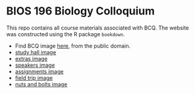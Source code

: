 # BIOS 196 Biology Colloquium

This repo contains all course materials associated with BCQ. The website was constructed using the R package `bookdown`.


+ Find BCQ image [here](https://www.rawpixel.com/image/431441/vintage-bird-painting#eyJkYXRhIjp7ImtleXMiOiJjb21tdW5pdHkiLCJwYWdlIjoxLCJzb3J0IjoiY3VyYXRlZCIsImZyZWVjYzAiOiIxIiwiY3VycmVudF91cmwiOiIvc2VhcmNoL2Jpb2xvZ3k/c29ydD1jdXJhdGVkJmZyZWVjYzA9MSZwYWdlPTEiLCJwYWdlc2l6ZSI6MTAwLCJzaW1pbGFyIjowLCJmZWVkIjpudWxsLCJwaW50ZXJlc3RfZmlsdGVyIjowLCJ0b3BpY19ncm91cCI6bnVsbCwic29ydGVkS2V5cyI6ImNvbW11bml0eSJ9LCJwb3MiOjB9), from the public domain.
+ [study hall image](https://www.rawpixel.com/image/2468855/free-illustration-image-eyes-hand-ear#eyJkYXRhIjp7ImtleXMiOiJzdHVkeSIsInBhZ2UiOjEsInNvcnQiOiJjdXJhdGVkIiwiZnJlZWNjMCI6IjEiLCJjdXJyZW50X3VybCI6Ii9zZWFyY2gvYmlvbG9neT9zb3J0PWN1cmF0ZWQmZnJlZWNjMD0xJnBhZ2U9MSIsInBhZ2VzaXplIjoxMDAsInNpbWlsYXIiOjAsImZlZWQiOm51bGwsInBpbnRlcmVzdF9maWx0ZXIiOjAsInRvcGljX2dyb3VwIjpudWxsLCJzb3J0ZWRLZXlzIjoic3R1ZHkifSwicG9zIjozfQ==)
+ [extras image](https://www.rawpixel.com/image/571652/eskimo-shoes-and-boots-collection#eyJkYXRhIjp7ImtleXMiOiJzaG9lcyIsInBhZ2UiOjEsInNvcnQiOiJjdXJhdGVkIiwiZnJlZWNjMCI6IjEiLCJjdXJyZW50X3VybCI6Ii9zZWFyY2gvYmlvbG9neT9zb3J0PWN1cmF0ZWQmZnJlZWNjMD0xJnBhZ2U9MSIsInBhZ2VzaXplIjoxMDAsInNpbWlsYXIiOjAsImZlZWQiOm51bGwsInBpbnRlcmVzdF9maWx0ZXIiOjAsInRvcGljX2dyb3VwIjpudWxsLCJzb3J0ZWRLZXlzIjoic2hvZSJ9LCJwb3MiOjl9)
+ [speakers image](https://www.rawpixel.com/image/431493/free-illustration-image-retro-psychology-sign-language#eyJkYXRhIjp7ImtleXMiOiJzcGVha2VyIiwicGFnZSI6MSwic29ydCI6ImN1cmF0ZWQiLCJmcmVlY2MwIjoiMSIsImN1cnJlbnRfdXJsIjoiL3NlYXJjaC9iaW9sb2d5P3NvcnQ9Y3VyYXRlZCZmcmVlY2MwPTEmcGFnZT0xIiwicGFnZXNpemUiOjEwMCwic2ltaWxhciI6MCwiZmVlZCI6bnVsbCwicGludGVyZXN0X2ZpbHRlciI6MCwidG9waWNfZ3JvdXAiOm51bGwsInNvcnRlZEtleXMiOiJzcGVha2VyIn0sInBvcyI6MX0=)
+ [assignments image](https://www.rawpixel.com/image/2742457/free-illustration-image-letter-writing-vintage#eyJkYXRhIjp7ImtleXMiOiJ3cml0aW5nIiwicGFnZSI6MSwic29ydCI6ImN1cmF0ZWQiLCJmcmVlY2MwIjoiMSIsImN1cnJlbnRfdXJsIjoiL3NlYXJjaC9iaW9sb2d5P3NvcnQ9Y3VyYXRlZCZmcmVlY2MwPTEmcGFnZT0xIiwicGFnZXNpemUiOjEwMCwic2ltaWxhciI6MCwiZmVlZCI6bnVsbCwicGludGVyZXN0X2ZpbHRlciI6MCwidG9waWNfZ3JvdXAiOm51bGwsInNvcnRlZEtleXMiOiJ3cml0aW5nIn0sInBvcyI6MH0=)
+ [field trip image](https://www.rawpixel.com/image/429728/clipper-ship-three-brothers#eyJkYXRhIjp7ImtleXMiOiJ0cmF2ZWwiLCJwYWdlIjoxLCJzb3J0IjoiY3VyYXRlZCIsImZyZWVjYzAiOiIxIiwiY3VycmVudF91cmwiOiIvc2VhcmNoL2Jpb2xvZ3k/c29ydD1jdXJhdGVkJmZyZWVjYzA9MSZwYWdlPTEiLCJwYWdlc2l6ZSI6MTAwLCJzaW1pbGFyIjowLCJmZWVkIjpudWxsLCJwaW50ZXJlc3RfZmlsdGVyIjowLCJ0b3BpY19ncm91cCI6bnVsbCwic29ydGVkS2V5cyI6InRyYXZlbCJ9LCJwb3MiOjEyfQ==)
+ [nuts and bolts image](https://www.rawpixel.com/image/51001/free-illustration-image-tools-gardening-shovel#eyJkYXRhIjp7ImtleXMiOiJ0b29scyIsInBhZ2UiOjEsInNvcnQiOiJjdXJhdGVkIiwiZnJlZWNjMCI6IjEiLCJjdXJyZW50X3VybCI6Ii9zZWFyY2gvYmlvbG9neT9zb3J0PWN1cmF0ZWQmZnJlZWNjMD0xJnBhZ2U9MSIsInBhZ2VzaXplIjoxMDAsInNpbWlsYXIiOjAsImZlZWQiOm51bGwsInBpbnRlcmVzdF9maWx0ZXIiOjAsInRvcGljX2dyb3VwIjpudWxsLCJzb3J0ZWRLZXlzIjoidG9vbCJ9LCJwb3MiOjB9)